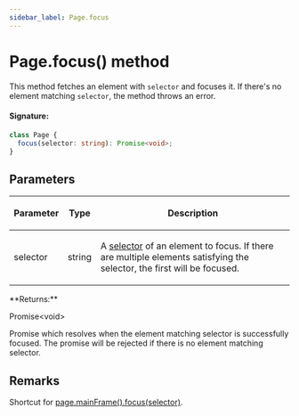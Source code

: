 ```yaml
---
sidebar_label: Page.focus
---
```


# Page.focus() method

This method fetches an element with `selector` and focuses it. If there's no element matching `selector`, the method throws an error.

#### Signature:

```typescript
class Page {
  focus(selector: string): Promise<void>;
}
```

## Parameters

<table><thead><tr><th>

Parameter

</th><th>

Type

</th><th>

Description

</th></tr></thead>
<tbody><tr><td>

selector

</td><td>

string

</td><td>

A [selector](https://developer.mozilla.org/en-US/docs/Web/CSS/CSS_Selectors) of an element to focus. If there are multiple elements satisfying the selector, the first will be focused.

</td></tr>
</tbody></table>
**Returns:**

Promise&lt;void&gt;

Promise which resolves when the element matching selector is successfully focused. The promise will be rejected if there is no element matching selector.

## Remarks

Shortcut for [page.mainFrame().focus(selector)](./puppeteer.frame.focus.md).
